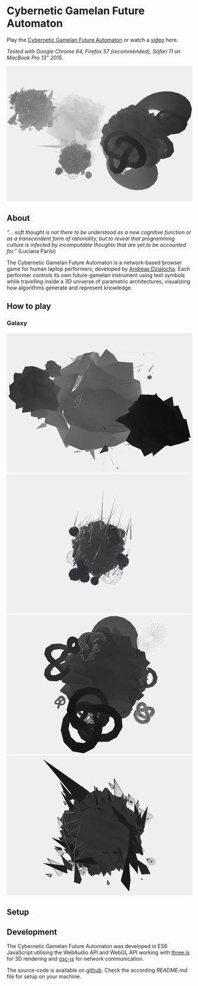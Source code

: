 # Cybernetic Gamelan Future Automaton

Play the [Cybernetic Gamelan Future Automaton](https://cybernetic-gamelan-automaton.herokuapp.com) or watch a [video](https://www.youtube.com/watch?v=qc2i82y4oS0) here.

*Tested with Google Chrome 64, Firefox 57 (recommended), Safari 11 on MacBook Pro 13" 2015.*

![Galaxy](/docs/assets/images/galaxy.jpg)

## About

*"... soft thought is not there to be understood as a new cognitive function or as a transcendent form of rationality, but to reveal that programming culture is infected by incomputable thoughts that are yet to be accounted for."* (Luciana Parisi)

The Cybernetic Gamelan Future Automaton is a network-based browser game for human laptop performers, developed by [Andreas Dzialocha](https://andreasdzialocha.com). Each performer controls its own future-gamelan instrument using text symbols while travelling inside a 3D universe of parametric architectures, visualizing how algorithms generate and represent knowledge.

## How to play

### Galaxy

![Core planet](/docs/assets/images/planet-core.jpg)
![Allobrain planet](/docs/assets/images/planet-allobrain.jpg)
![Parametric planet](/docs/assets/images/planet-parametric.jpg)
![Cones planet](/docs/assets/images/planet-cones.jpg)

## Setup

## Development

The Cybernetic Gamelan Future Automaton was developed in ES6 JavaScript utilising the WebAudio API and WebGL API working with [three.js](https://threejs.org) for 3D rendering and [osc-js](https://github.com/adzialocha/osc-js) for network communication.

The source-code is available on [github](https://github.com/adzialocha/cybernetic-gamelan-future-automaton). Check the according *README.md* file for setup on your machine.
